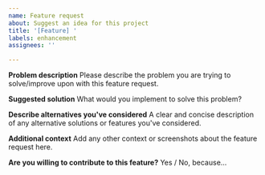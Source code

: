 ```yaml
---
name: Feature request
about: Suggest an idea for this project
title: '[Feature] '
labels: enhancement
assignees: ''

---
```


**Problem description**
Please describe the problem you are trying to solve/improve upon with this feature request.

**Suggested solution**
What would you implement to solve this problem?

**Describe alternatives you've considered**
A clear and concise description of any alternative solutions or features you've considered.

**Additional context**
Add any other context or screenshots about the feature request here.

**Are you willing to contribute to this feature?**
Yes / No, because...
